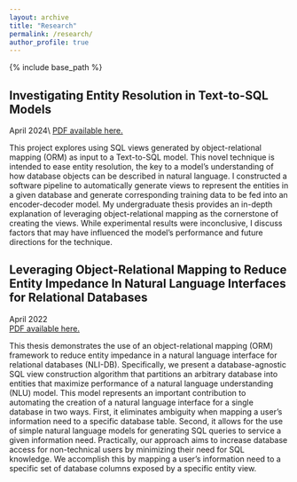 ```yaml
---
layout: archive
title: "Research"
permalink: /research/
author_profile: true
---
```


{% include base_path %}

## Investigating Entity Resolution in Text-to-SQL Models
April 2024\ 
<u><a href="https://jmoorefield.github.io/files/investigatingentityresolution.pdf" target="_blank">PDF available here</a>.</u>

This project explores using SQL views generated
by object-relational mapping (ORM) as input to a Text-to-SQL
model. This novel technique is intended to ease entity resolution,
the key to a model’s understanding of how database objects
can be described in natural language. I constructed a software
pipeline to automatically generate views to represent the entities
in a given database and generate corresponding training data to
be fed into an encoder-decoder model. My undergraduate thesis
provides an in-depth explanation of leveraging object-relational
mapping as the cornerstone of creating the views. While
experimental results were inconclusive, I discuss factors that may
have influenced the model’s performance and future directions
for the technique.



## Leveraging Object-Relational Mapping to Reduce Entity Impedance In Natural Language Interfaces for Relational Databases 
April 2022\
<u><a href="https://jmoorefield.github.io/files/leveragingobject-relational.pdf" target="_blank">PDF available here</a>.</u>

This thesis demonstrates the use of an object-relational mapping (ORM) framework to reduce entity impedance in a natural language interface for relational databases (NLI-DB). Specifically, we present a database-agnostic SQL view construction algorithm that partitions an arbitrary database into entities that maximize performance of a natural language understanding (NLU) model. This model represents an important contribution to automating the creation of a natural language interface for a single database in two ways. First, it eliminates ambiguity when mapping a user’s information need to a specific database table. Second, it allows for the use of simple natural language models for generating SQL queries to service a given information need. Practically, our approach aims to increase database access for non-technical users by minimizing their need for SQL knowledge. We accomplish this by mapping a user’s information need to a specific set of database columns exposed by a specific entity view.
